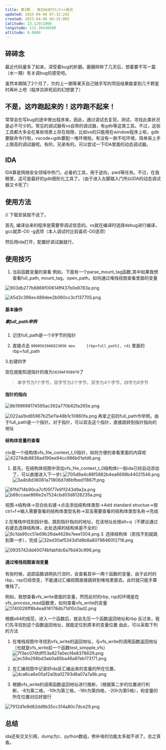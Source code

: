 ```yaml
---
title: 第3期 - 用IDA进行C/C++调试
updated: 2025-04-06 07:32:24Z
created: 2025-04-06 04:15:00Z
latitude: 23.12911000
longitude: 113.26438500
altitude: 0.0000
---
```


## 碎碎念

最近代码量多了起来，深受着bug的折磨。磨磨碎碎了几天后，想着要不写一篇（水一期）有关调bug的感受吧。

虽然本期隔了2个月了，欠的上一期等某天自己随手写的项目结果能拿到几千颗星时再补上吧（程序员猝死前的幻想罢了）

## 不是，这咋跑起来的！这咋跑不起来！

常常会在写bug的途中冒出程序来。因此，通过调试去复现，测试，寻找此类状况是必不可少的。常见的调试器有vs自带的调试器，有gdb等这类工具。不过，这些工具都大多会在某些场景上存在局限，比如vs的只能用在window程序上啦，gdb要敲命令行啦，vscode+gdb要配一堆环境啦。有没有一款不吃环境，简单易上手上限高的调试器呢。有的，兄弟有的。可以尝试一下IDA里面的动态调试器。

## IDA

IDA算是网络安全领域中热门，必备的工具，用于逆向，pwd等任务。不过，在我眼里，这可是最好的gdb图形化工具了。（由于进入左脚踏入门所以IDA的动态调试器又卡死了）

## 使用方法
// 下载安装就不说了。

首先, 编译出来的程序是需要带调试信息的。vs就在编译时选择debug进行编译，gcc就弄-O0 -g选项（本人调试时比较喜欢-O0选项）

然后用ida打开，配置好调试器就行，


## 使用技巧

1. 当前函数变量的查看
例如，下面有一个parse_mount_tag函数,其中如果我想查看full_path, mount_tag，open_path。如何通过堆栈视图查看里面的变量

![903db277b8866f00614ff437b0e8783a.png](../_resources/903db277b8866f00614ff437b0e8783a.png)

![45d2c396ec489dee2b060cc3cf137705.png](../_resources/45d2c396ec489dee2b060cc3cf137705.png)

#### 基本操作
##### 拿full_path举例
1. 记住full_path是一个8字节的指针

2. 直接点击
`00005639AE023050 mov     [rbp+full_path], rdi`
里面的rbp+full_path

3.右键四字

现在就能知道指针的值为`5639AF95B970`了

> 单字节为1个字节，双字节为2个字节，双字为4个字节，四字为8字节


#### 指针的指向

![8b199698174595ac392a770b62fa265e.png](../_resources/8b199698174595ac392a770b62fa265e.png)

![022aa1bd65967b25e11e48b1c10860fa.png](../_resources/022aa1bd65967b25e11e48b1c10860fa.png)
再拿之前的full_path作举例，由于full_path是一个指针。对于指针，可以双击这个指针，直接跳转到指针指向的地址

#### 结构体变量的查看

ctx是一个结构体vfs_file_context_t_0指针，如何方便的查看里面的内容呢
![42274db8836ad190ee94cc986b01efd6.png](../_resources/42274db8836ad190ee94cc986b01efd6.png)

1. 首先，在结构体视图中添加vfs_file_context_t_0结构体(一般ida已经自动添加了，可以直接进入下一步)
![705d9a4c88f5882b4ea6699b44021546.png](../_resources/705d9a4c88f5882b4ea6699b44021546.png)
![3a4b8d36061a71806d7d6bfbed11867f.png](../_resources/3a4b8d36061a71806d7d6bfbed11867f.png)

![61fd714b90ca7cf05f77e911243d9a2a.png](../_resources/61fd714b90ca7cf05f77e911243d9a2a.png)
![b88ccaae866e2e7524cbd03d8128235a.png](../_resources/b88ccaae866e2e7524cbd03d8128235a.png)

视图->结构体->空白处右键->点击添加结构体类型->Add standard structue->按ctrl+f->输入需要查看的结构体类型名称->双击需要查看的结构体类型名称->完成

2.在堆栈中找到指针值，跳到指针指向的地址，在该地址处按alt+q（不建议通过右键去选择结构体，此处选择的结构体是不全的）
![6c1da90cc51e69b26da4628e7eee1304.png](../_resources/6c1da90cc51e69b26da4628e7eee1304.png)
3. 选择结构体（若找不到就跳到第一步），完成
![32ed30af5343d1d8b8a80796460f2716.png](../_resources/32ed30af5343d1d8b8a80796460f2716.png)

![0935742dd40074bfabfdc6a76d43c996.png](../_resources/0935742dd40074bfabfdc6a76d43c996.png)

#### 通过堆栈视图查询变量
有些时候，追踪函数调用执行流时，会查看其中一两个函数的变量，由于此时的rbp，rsp已经改变，不能通过汇编视图直接跳转到堆栈里面去。此时就只能手算堆栈了。

例如，我想查看vfs_write里面的变量，然而此时的rbp, rsp的环境是在vfs_process_read函数里，如何查看vfs_write的变量
![1740028ff8b4ea816178db71d10c0ad2.png](../_resources/1740028ff8b4ea816178db71d10c0ad2.png)

根据x64的规范，进入一个函数后，就会先压一个函数返回地址和rbp
反过来，我们先寻找到这个函数返回地址，就能定位到原本的变量位置
由此，可以采取下列的方法


1. 在堆栈视图中寻找到vfs_write的返回地址，与vfs_write的调用函数返回地址（也就是vfs_write前一个函数test_simpple_vfs）
![7f3ec074fdff53e827a0ecf4e8378629.png](../_resources/7f3ec074fdff53e827a0ecf4e8378629.png)
![ec59e268bd3ab0a85ba46a97eb173171.png](../_resources/ec59e268bd3ab0a85ba46a97eb173171.png)

2. 在汇编视图中记录好ida反汇编出来的变量的所在位置，
![dca6ca6e00af2a0ba12793d6a07a7a9b.png](../_resources/dca6ca6e00af2a0ba12793d6a07a7a9b.png)

3. 根据vfs_write的调用函数返回地址进行推断，（根据第二步的位置进行判断，-8为第二格，-10h为第三格，-18h为第四格，-20h为第5格），和变量的所在位置对应好就行

![7912d1e9d82dd9b35cc314a80c7dce29.png](../_resources/7912d1e9d82dd9b35cc314a80c7dce29.png)


## 总结

ida还有交叉引用，dump为c、python数组，修补啥的功能太多就不讲了。总之真香。

